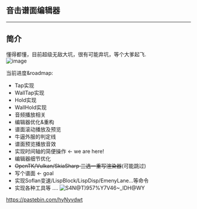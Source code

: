 ## 音击谱面编辑器
----
## 简介
懂得都懂，目前超级无敌大坑，很有可能弃坑，等个大爹起飞.<br>
![image](https://user-images.githubusercontent.com/7549173/148975306-6d95b2ab-0556-405d-ab3f-fef399d66a97.png)

当前进度&roadmap:
* Tap实现 
* WallTap实现 
* Hold实现 
* WallHold实现 
* 音频播放相关
* 编辑器优化&重构
* 谱面滚动播放及预览   
* 牛逼外服的判定线
* 谱面预览播放音效
* 实现时间轴的简便操作  <- we are here!
* 编辑器细节优化
* ~~OpenTK/Vulkan/SkiaSharp 三选一重写渲染器~~(可能跳过)
* 写个谱面  <- goal
* 实现Soflan变速/LispBlock/LispDisp/EmenyLane...等命令
* 实现各种工具等
....
![S4N@T)957%Y7V46~_IDH@WY](https://user-images.githubusercontent.com/7549173/149096560-e21b793a-fd24-4001-bbca-89ad7c44088f.jpg)


https://pastebin.com/hyNyvdwt
